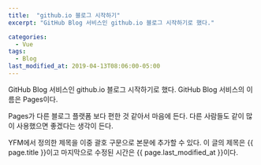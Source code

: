 ```yaml
---
title:  "github.io 블로그 시작하기"
excerpt: "GitHub Blog 서비스인 github.io 블로그 시작하기로 했다."

categories:
  - Vue
tags:
  - Blog
last_modified_at: 2019-04-13T08:06:00-05:00
---
```


GitHub Blog 서비스인 github.io 블로그 시작하기로 했다.
GitHub Blog 서비스의 이름은 Pages이다.

Pages가 다른 블로그 플랫폼 보다 편한 것 같아서 마음에 든다.
다른 사람들도 같이 많이 사용했으면 좋겠다는 생각이 든다.

YFM에서 정의한 제목을 이중 괄호 구문으로 본문에 추가할 수 있다.
이 글의 제목은 {{ page.title }}이고
마지막으로 수정된 시간은 {{ page.last_modified_at }}이다.